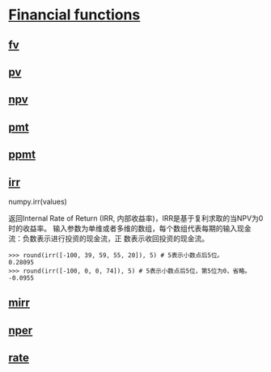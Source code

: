 # [Financial functions](https://docs.scipy.org/doc/numpy/reference/routines.financial.html)

## [fv]()

## [pv]()

## [npv]()

## [pmt]()

## [ppmt]()

## [irr](https://docs.scipy.org/doc/numpy/reference/generated/numpy.irr.html)

numpy.irr(values)

返回Internal Rate of Return (IRR, 内部收益率)，IRR是基于复利求取的当NPV为0时的收益率。
输入参数为单维或者多维的数组，每个数组代表每期的输入现金流：负数表示进行投资的现金流，正
数表示收回投资的现金流。

```
>>> round(irr([-100, 39, 59, 55, 20]), 5) # 5表示小数点后5位。
0.28095
>>> round(irr([-100, 0, 0, 74]), 5) # 5表示小数点后5位，第5位为0，省略。
-0.0955
```

## [mirr]()

## [nper]()

## [rate]()
